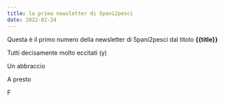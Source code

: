 ```yaml
---
title: la prima newsletter di 5pani2pesci
date: 2022-02-24
---
```


Questa è il primo numero della newsletter di 5pani2pesci
dal titolo **{{title}}**

Tutti decisamente molto eccitati (y)

Un abbraccio

A presto

F
